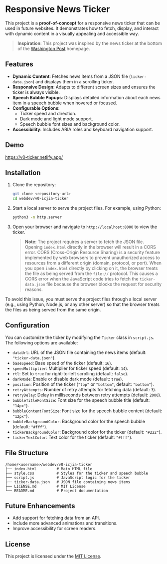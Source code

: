 # Responsive News Ticker

This project is a **proof-of-concept** for a responsive news ticker that can be used in future websites. It demonstrates how to fetch, display, and interact with dynamic content in a visually appealing and accessible way.

> **Inspiration**: This project was inspired by the news ticker at the bottom of the [Washington Post](https://washingtonpost.com) homepage.

## Features

- **Dynamic Content**: Fetches news items from a JSON file (`ticker-data.json`) and displays them in a scrolling ticker.
- **Responsive Design**: Adapts to different screen sizes and ensures the ticker is always visible.
- **Speech Bubble Popups**: Displays detailed information about each news item in a speech bubble when hovered or focused.
- **Configurable Options**:
  - Ticker speed and direction.
  - Dark mode and light mode support.
  - Speech bubble font sizes and background color.
- **Accessibility**: Includes ARIA roles and keyboard navigation support.

## Demo

https://v0-ticker.netlify.app/

## Installation

1. Clone the repository:

   ```bash
   git clone <repository-url>
   cd webdev/v0-icjia-ticker
   ```

2. Start a local server to serve the project files. For example, using Python:

   ```bash
   python3 -m http.server
   ```

3. Open your browser and navigate to `http://localhost:8000` to view the ticker.

   > **Note**: The project requires a server to fetch the JSON file. Opening `index.html` directly in the browser will result in a CORS error. 
   > CORS (Cross-Origin Resource Sharing) is a security feature implemented by web browsers to prevent unauthorized access to resources from a different origin (domain, protocol, or port). When you open `index.html` directly by clicking on it, the browser treats the file as being served from the `file://` protocol. This causes a CORS error when the JavaScript code tries to fetch the `ticker-data.json` file because the browser blocks the request for security reasons.

To avoid this issue, you must serve the project files through a local server (e.g., using Python, Node.js, or any other server) so that the browser treats the files as being served from the same origin.

## Configuration

You can customize the ticker by modifying the `Ticker` class in `script.js`. The following options are available:

- `dataUrl`: URL of the JSON file containing the news items (default: `"ticker-data.json"`).
- `baseSpeed`: Base speed of the ticker (default: `16`).
- `speedMultiplier`: Multiplier for ticker speed (default: `14`).
- `rtl`: Set to `true` for right-to-left scrolling (default: `false`).
- `darkMode`: Enable or disable dark mode (default: `true`).
- `position`: Position of the ticker (`"top"` or `"bottom"`, default: `"bottom"`).
- `retryAttempts`: Number of retry attempts for fetching data (default: `3`).
- `retryDelay`: Delay in milliseconds between retry attempts (default: `2000`).
- `bubbleTitleFontSize`: Font size for the speech bubble title (default: `"14px"`).
- `bubbleContentFontSize`: Font size for the speech bubble content (default: `"12px"`).
- `bubbleBackgroundColor`: Background color for the speech bubble (default: `"#fff"`).
- `tickerBackgroundColor`: Background color for the ticker (default: `"#222"`).
- `tickerTextColor`: Text color for the ticker (default: `"#fff"`).

## File Structure

```
/home/<username>/webdev/v0-icjia-ticker
├── index.html         # Main HTML file
├── style.css          # Styles for the ticker and speech bubble
├── script.js          # JavaScript logic for the ticker
├── ticker-data.json   # JSON file containing news items
├── LICENSE.md         # MIT License
└── README.md          # Project documentation
```

## Future Enhancements

- Add support for fetching data from an API.
- Include more advanced animations and transitions.
- Improve accessibility for screen readers.

## License

This project is licensed under the [MIT License](LICENSE.md).

